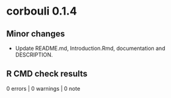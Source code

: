# corbouli 0.1.4

## Minor changes

- Update README.md, Introduction.Rmd, documentation and DESCRIPTION.

## R CMD check results

0 errors \| 0 warnings \| 0 note
